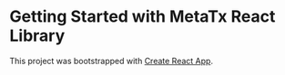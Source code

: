 # Getting Started with MetaTx React Library

This project was bootstrapped with [Create React App](https://github.com/facebook/create-react-app).

